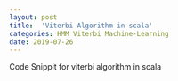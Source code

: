 ```yaml
---
layout: post
title:  'Viterbi Algorithm in scala'
categories: HMM Viterbi Machine-Learning
date: 2019-07-26
---
```


Code Snippit for viterbi algorithm in scala

<script src="https://gist.github.com/ghostian/b3195095d09ddb8b77a1c5029a084819.js"></script>
